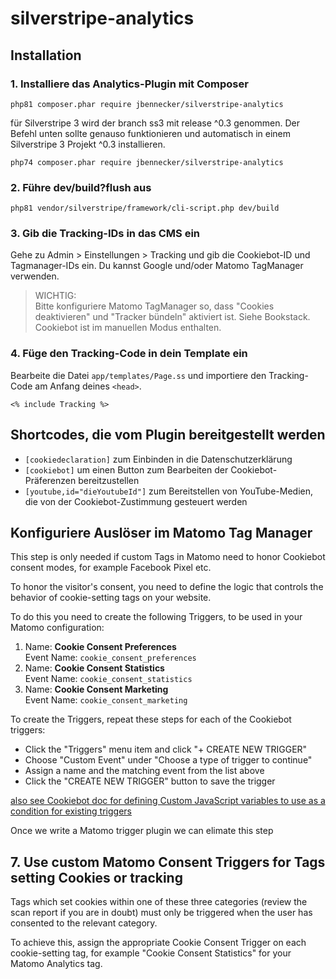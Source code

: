 # silverstripe-analytics

## Installation

### 1. Installiere das Analytics-Plugin mit Composer

```
php81 composer.phar require jbennecker/silverstripe-analytics
```

für Silverstripe 3 wird der branch ss3 mit release ^0.3 genommen. Der Befehl unten sollte genauso funktionieren und automatisch in einem Silverstripe 3 Projekt ^0.3 installieren. 

```
php74 composer.phar require jbennecker/silverstripe-analytics
```

### 2. Führe dev/build?flush aus

```
php81 vendor/silverstripe/framework/cli-script.php dev/build
```

### 3. Gib die Tracking-IDs in das CMS ein

Gehe zu Admin > Einstellungen > Tracking und gib die Cookiebot-ID und Tagmanager-IDs ein. Du kannst Google und/oder Matomo TagManager verwenden.

> WICHTIG:  
> Bitte konfiguriere Matomo TagManager so, dass "Cookies deaktivieren" und "Tracker bündeln" aktiviert ist. Siehe Bookstack.  
> Cookiebot ist im manuellen Modus enthalten.

### 4. Füge den Tracking-Code in dein Template ein

Bearbeite die Datei `app/templates/Page.ss` und importiere den Tracking-Code am Anfang deines `<head>`.

```
<% include Tracking %>
```

## Shortcodes, die vom Plugin bereitgestellt werden

* `[cookiedeclaration]` zum Einbinden in die Datenschutzerklärung
* `[cookiebot]` um einen Button zum Bearbeiten der Cookiebot-Präferenzen bereitzustellen
* `[youtube,id="dieYoutubeId"]` zum Bereitstellen von YouTube-Medien, die von der Cookiebot-Zustimmung gesteuert werden

## Konfiguriere Auslöser im Matomo Tag Manager

This step is only needed if custom Tags in Matomo need to honor Cookiebot consent modes, for example Facebook Pixel etc.

To honor the visitor's consent, you need to define the logic that controls the behavior of cookie-setting tags on your website.

To do this you need to create the following Triggers, to be used in your Matomo configuration:
1. Name: **Cookie Consent Preferences**  
   Event Name: `cookie_consent_preferences`
2. Name: **Cookie Consent Statistics**  
   Event Name: `cookie_consent_statistics`
3. Name: **Cookie Consent Marketing**  
   Event Name: `cookie_consent_marketing`

To create the Triggers, repeat these steps for each of the Cookiebot triggers:

* Click the "Triggers" menu item and click "+ CREATE NEW TRIGGER"
* Choose "Custom Event" under "Choose a type of trigger to continue"
* Assign a name and the matching event from the list above
* Click the "CREATE NEW TRIGGER" button to save the trigger

[also see Cookiebot doc for defining Custom JavaScript variables to use as a condition for existing triggers ](https://support.cookiebot.com/hc/en-us/articles/360017539960#controlling_cookies)

Once we write a Matomo trigger plugin we can elimate this step

## 7. Use custom Matomo Consent Triggers for Tags setting Cookies or tracking

Tags which set cookies within one of these three categories (review the scan report if you are in doubt) must only be
triggered when the user has consented to the relevant category.

To achieve this, assign the appropriate Cookie Consent Trigger on each cookie-setting tag, for example "Cookie Consent
Statistics" for your Matomo Analytics tag.
